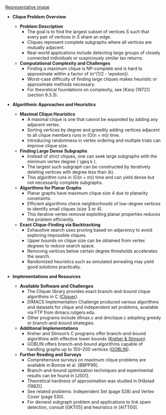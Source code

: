 [Representative image](ADM-ch16-graphs-hard-cliques.best.png)

- **Clique Problem Overview**
  - **Problem Description**
    - The goal is to find the largest subset of vertices S such that every pair of vertices in S share an edge.
    - Cliques represent complete subgraphs where all vertices are mutually adjacent.
    - Real-world applications include detecting large groups of closely connected individuals or suspiciously similar tax returns.
  - **Computational Complexity and Challenges**
    - Finding a maximum clique is NP-complete and is hard to approximate within a factor of \(n^{1/2 - \epsilon}\).
    - Worst-case difficulty of finding large cliques makes heuristic or approximate methods necessary.
    - For theoretical foundations on complexity, see [Karp (1972)](section 9.3.3).

- **Algorithmic Approaches and Heuristics**
  - **Maximal Clique Heuristics**
    - A maximal clique is one that cannot be expanded by adding any adjacent vertex.
    - Sorting vertices by degree and greedily adding vertices adjacent to all clique members runs in \(O(n + m)\) time.
    - Introducing randomness in vertex ordering and multiple trials can improve clique size.
  - **Finding Large Dense Subgraphs**
    - Instead of strict cliques, one can seek large subgraphs with the minimum vertex degree \( \geq k \).
    - The largest such subgraph can be constructed by iteratively deleting vertices with degree less than \(k\).
    - This algorithm runs in \(O(n + m)\) time and can yield dense but not necessarily complete subgraphs.
  - **Algorithms for Planar Graphs**
    - Planar graphs have maximum clique size 4 due to planarity constraints.
    - Efficient algorithms check neighborhoods of low-degree vertices to identify small cliques (size 3 or 4).
    - This iterative vertex removal exploiting planar properties reduces the problem efficiently.
  - **Exact Clique-Finding via Backtracking**
    - Exhaustive search uses pruning based on adjacency to avoid exploring impossible cliques.
    - Upper bounds on clique size can be obtained from vertex degrees to reduce search space.
    - Removing vertices below certain degree thresholds accelerates the search.
    - Randomized heuristics such as simulated annealing may yield good solutions practically.

- **Implementations and Resources**
  - **Available Software and Challenges**
    - The Cliquer library provides exact branch-and-bound clique algorithms in C ([Cliquer](http://users.tkk.fi/~pat/cliquer.html)).
    - DIMACS Implementation Challenge produced various algorithms and datasets for clique and independent set problems, available via FTP from dimacs.rutgers.edu.
    - Other programs include dfmax.c and dmclique.c adopting greedy or branch-and-bound strategies.
  - **Additional Implementations**
    - Kreher and Stinson’s C programs offer branch-and-bound algorithms with effective lower bounds ([Kreher & Stinson](http://www.math.mtu.edu/~kreher/cages/Src.html)).
    - GOBLIN offers branch-and-bound algorithms capable of handling graphs up to 150–200 vertices ([GOBLIN](http://www.math.uni-augsburg.de/~fremuth/goblin.html)).
  - **Further Reading and Surveys**
    - Comprehensive surveys on maximum clique problems are available in Bomze et al. [BBPP99].
    - Branch-and-bound optimization techniques and experimental results can be found in [JS01].
    - Theoretical hardness of approximation was studied in [Håstad (1982)].
    - See related problems: Independent Set (page 528) and Vertex Cover (page 530).
    - For densest subgraph problem and applications to link spam detection, consult [GKT05] and heuristics in [AITT00].
